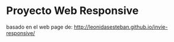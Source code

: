 # Proyecto Web Responsive 

basado en el web page de:
http://leonidasesteban.github.io/invie-responsive/
